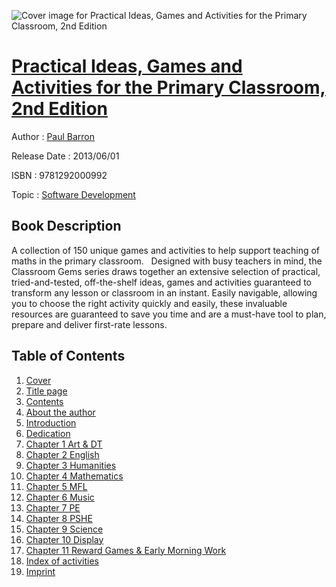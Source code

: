 ![Cover image for Practical Ideas, Games and Activities for the Primary Classroom, 2nd Edition](https://imgdetail.ebookreading.net/cover/cover/software_development/EB9781292000992.jpg)

[Practical Ideas, Games and Activities for the Primary Classroom, 2nd Edition](https://ebookreading.net/view/book/Practical+Ideas%2C+Games+and+Activities+for+the+Primary+Classroom%2C+2nd+Edition-EB9781292000992_1.html "Practical Ideas, Games and Activities for the Primary Classroom, 2nd Edition")
====================================================================================================================

Author : [Paul Barron](https://ebookreading.net/search/author/Paul+Barron)

Release Date : 2013/06/01

ISBN : 9781292000992

Topic : [Software Development](https://ebookreading.net/search/category/software-development)

Book Description
-----------------

A collection of 150 unique games and activities to help support teaching of maths in the primary classroom.
 
Designed with busy teachers in mind, the Classroom Gems series draws together an extensive selection of practical, tried-and-tested, off-the-shelf ideas, games and activities guaranteed to transform any lesson or classroom in an instant. Easily navigable, allowing you to choose the right activity quickly and easily, these invaluable resources are guaranteed to save you time and are a must-have tool to plan, prepare and deliver first-rate lessons.
              
Table of Contents
-----------------

1. [Cover](https://ebookreading.net/view/book/Practical+Ideas%2C+Games+and+Activities+for+the+Primary+Classroom%2C+2nd+Edition-EB9781292000992_0.html)
1. [Title page](https://ebookreading.net/view/book/Practical+Ideas%2C+Games+and+Activities+for+the+Primary+Classroom%2C+2nd+Edition-EB9781292000992_0.html)
1. [Contents](https://ebookreading.net/view/book/Practical+Ideas%2C+Games+and+Activities+for+the+Primary+Classroom%2C+2nd+Edition-EB9781292000992_0.html)
1. [About the author](https://ebookreading.net/view/book/Practical+Ideas%2C+Games+and+Activities+for+the+Primary+Classroom%2C+2nd+Edition-EB9781292000992_0.html)
1. [Introduction](https://ebookreading.net/view/book/Practical+Ideas%2C+Games+and+Activities+for+the+Primary+Classroom%2C+2nd+Edition-EB9781292000992_0.html)
1. [Dedication](https://ebookreading.net/view/book/Practical+Ideas%2C+Games+and+Activities+for+the+Primary+Classroom%2C+2nd+Edition-EB9781292000992_0.html)
1. [Chapter 1 Art &amp; DT](https://ebookreading.net/view/book/Practical+Ideas%2C+Games+and+Activities+for+the+Primary+Classroom%2C+2nd+Edition-EB9781292000992_0.html)
1. [Chapter 2 English](https://ebookreading.net/view/book/Practical+Ideas%2C+Games+and+Activities+for+the+Primary+Classroom%2C+2nd+Edition-EB9781292000992_0.html)
1. [Chapter 3 Humanities](https://ebookreading.net/view/book/Practical+Ideas%2C+Games+and+Activities+for+the+Primary+Classroom%2C+2nd+Edition-EB9781292000992_0.html)
1. [Chapter 4 Mathematics](https://ebookreading.net/view/book/Practical+Ideas%2C+Games+and+Activities+for+the+Primary+Classroom%2C+2nd+Edition-EB9781292000992_0.html)
1. [Chapter 5 MFL](https://ebookreading.net/view/book/Practical+Ideas%2C+Games+and+Activities+for+the+Primary+Classroom%2C+2nd+Edition-EB9781292000992_0.html)
1. [Chapter 6 Music](https://ebookreading.net/view/book/Practical+Ideas%2C+Games+and+Activities+for+the+Primary+Classroom%2C+2nd+Edition-EB9781292000992_0.html)
1. [Chapter 7 PE](https://ebookreading.net/view/book/Practical+Ideas%2C+Games+and+Activities+for+the+Primary+Classroom%2C+2nd+Edition-EB9781292000992_0.html)
1. [Chapter 8 PSHE](https://ebookreading.net/view/book/Practical+Ideas%2C+Games+and+Activities+for+the+Primary+Classroom%2C+2nd+Edition-EB9781292000992_0.html)
1. [Chapter 9 Science](https://ebookreading.net/view/book/Practical+Ideas%2C+Games+and+Activities+for+the+Primary+Classroom%2C+2nd+Edition-EB9781292000992_0.html)
1. [Chapter 10 Display](https://ebookreading.net/view/book/Practical+Ideas%2C+Games+and+Activities+for+the+Primary+Classroom%2C+2nd+Edition-EB9781292000992_0.html)
1. [Chapter 11 Reward Games &amp; Early Morning Work](https://ebookreading.net/view/book/Practical+Ideas%2C+Games+and+Activities+for+the+Primary+Classroom%2C+2nd+Edition-EB9781292000992_0.html)
1. [Index of activities](https://ebookreading.net/view/book/Practical+Ideas%2C+Games+and+Activities+for+the+Primary+Classroom%2C+2nd+Edition-EB9781292000992_0.html)
1. [Imprint](https://ebookreading.net/view/book/Practical+Ideas%2C+Games+and+Activities+for+the+Primary+Classroom%2C+2nd+Edition-EB9781292000992_0.html)
